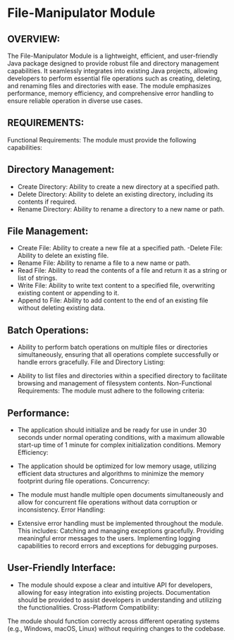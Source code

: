 # File-Manipulator Module
## OVERVIEW:
The File-Manipulator Module is a lightweight, efficient, and user-friendly Java package designed to provide robust file and directory management capabilities. It seamlessly integrates into existing Java projects, allowing developers to perform essential file operations such as creating, deleting, and renaming files and directories with ease. The module emphasizes performance, memory efficiency, and comprehensive error handling to ensure reliable operation in diverse use cases.

## REQUIREMENTS:
Functional Requirements:
The module must provide the following capabilities:

## Directory Management:

- Create Directory: Ability to create a new directory at a specified path.
- Delete Directory: Ability to delete an existing directory, including its contents if required.
- Rename Directory: Ability to rename a directory to a new name or path.
## File Management:

- Create File: Ability to create a new file at a specified path.
-Delete File: Ability to delete an existing file.
- Rename File: Ability to rename a file to a new name or path.
- Read File: Ability to read the contents of a file and return it as a string or list of strings.
- Write File: Ability to write text content to a specified file, overwriting existing content or appending to it.
- Append to File: Ability to add content to the end of an existing file without deleting existing data.
## Batch Operations:

- Ability to perform batch operations on multiple files or directories simultaneously, ensuring that all operations complete successfully or handle errors gracefully.
File and Directory Listing:

- Ability to list files and directories within a specified directory to facilitate browsing and management of filesystem contents.
Non-Functional Requirements:
The module must adhere to the following criteria:

## Performance:

- The application should initialize and be ready for use in under 30 seconds under normal operating conditions, with a maximum allowable start-up time of 1 minute for complex initialization conditions.
Memory Efficiency:

- The application should be optimized for low memory usage, utilizing efficient data structures and algorithms to minimize the memory footprint during file operations.
Concurrency:

- The module must handle multiple open documents simultaneously and allow for concurrent file operations without data corruption or inconsistency.
Error Handling:

- Extensive error handling must be implemented throughout the module. This includes:
Catching and managing exceptions gracefully.
Providing meaningful error messages to the users.
Implementing logging capabilities to record errors and exceptions for debugging purposes.
## User-Friendly Interface:

- The module should expose a clear and intuitive API for developers, allowing for easy integration into existing projects. Documentation should be provided to assist developers in understanding and utilizing the functionalities.
Cross-Platform Compatibility:

The module should function correctly across different operating systems (e.g., Windows, macOS, Linux) without requiring changes to the codebase.
